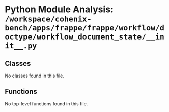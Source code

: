 # Python Module Analysis: `/workspace/cohenix-bench/apps/frappe/frappe/workflow/doctype/workflow_document_state/__init__.py`

## Classes

No classes found in this file.


## Functions

No top-level functions found in this file.
